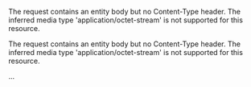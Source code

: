 The request contains an entity body but no Content-Type header. The inferred media type 'application/octet-stream' is not supported for this resource.

<Error>

<Message>The request contains an entity body but no Content-Type header. The inferred media type 'application/octet-stream' is not supported for this resource.</Message>

...

</Error>